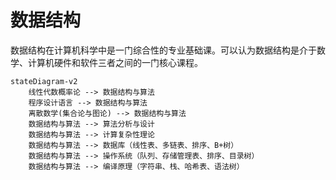 # 数据结构

数据结构在计算机科学中是一门综合性的专业基础课。可以认为数据结构是介于数学、计算机硬件和软件三者之间的一门核心课程。


``` mermaid
stateDiagram-v2
    线性代数概率论 --> 数据结构与算法
    程序设计语言 --> 数据结构与算法
    离散数学(集合论与图论) --> 数据结构与算法
    数据结构与算法 --> 算法分析与设计
    数据结构与算法 --> 计算复杂性理论
    数据结构与算法 --> 数据库（线性表、多链表、排序、B+树）
    数据结构与算法 --> 操作系统（队列、存储管理表、排序、目录树）
    数据结构与算法 --> 编译原理（字符串、栈、哈希表、语法树）
```
